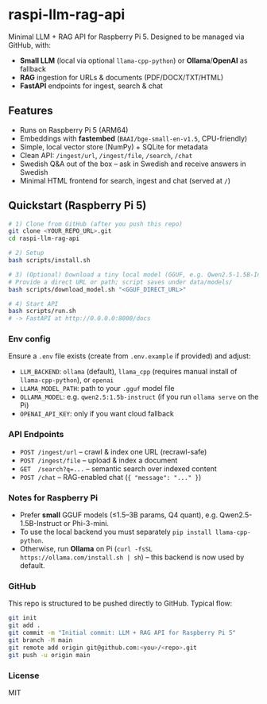 # raspi-llm-rag-api

 Minimal LLM + RAG API for Raspberry Pi 5. Designed to be managed via GitHub, with:
- **Small LLM** (local via optional `llama-cpp-python`) or **Ollama**/**OpenAI** as fallback
- **RAG** ingestion for URLs & documents (PDF/DOCX/TXT/HTML)
- **FastAPI** endpoints for ingest, search & chat

## Features
- Runs on Raspberry Pi 5 (ARM64)
 - Embeddings with **fastembed** (`BAAI/bge-small-en-v1.5`, CPU-friendly)
- Simple, local vector store (NumPy) + SQLite for metadata
- Clean API: `/ingest/url`, `/ingest/file`, `/search`, `/chat`
- Swedish Q&A out of the box – ask in Swedish and receive answers in Swedish
- Minimal HTML frontend for search, ingest and chat (served at `/`)

## Quickstart (Raspberry Pi 5)
```bash
# 1) Clone from GitHub (after you push this repo)
git clone <YOUR_REPO_URL>.git
cd raspi-llm-rag-api

# 2) Setup
bash scripts/install.sh

# 3) (Optional) Download a tiny local model (GGUF, e.g. Qwen2.5-1.5B-Instruct Q4_K_M)
# Provide a direct URL or path; script saves under data/models/
bash scripts/download_model.sh "<GGUF_DIRECT_URL>"

# 4) Start API
bash scripts/run.sh
# -> FastAPI at http://0.0.0.0:8000/docs
```

### Env config
Ensure a `.env` file exists (create from `.env.example` if provided) and adjust:
- `LLM_BACKEND`: `ollama` (default), `llama_cpp` (requires manual install of `llama-cpp-python`), or `openai`
- `LLAMA_MODEL_PATH`: path to your `.gguf` model file
- `OLLAMA_MODEL`: e.g. `qwen2.5:1.5b-instruct` (if you run `ollama serve` on the Pi)
- `OPENAI_API_KEY`: only if you want cloud fallback

### API Endpoints
- `POST /ingest/url` – crawl & index one URL (recrawl-safe)
- `POST /ingest/file` – upload & index a document
- `GET  /search?q=...` – semantic search over indexed content
- `POST /chat` – RAG-enabled chat (`{ "message": "..." }`)

### Notes for Raspberry Pi
- Prefer **small** GGUF models (≤1.5–3B params, Q4 quant), e.g. Qwen2.5-1.5B-Instruct or Phi-3-mini.
- To use the local backend you must separately `pip install llama-cpp-python`.
- Otherwise, run **Ollama** on Pi (`curl -fsSL https://ollama.com/install.sh | sh`) – this backend is now used by default.

### GitHub
This repo is structured to be pushed directly to GitHub. Typical flow:
```bash
git init
git add .
git commit -m "Initial commit: LLM + RAG API for Raspberry Pi 5"
git branch -M main
git remote add origin git@github.com:<you>/<repo>.git
git push -u origin main
```

### License
MIT
